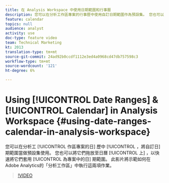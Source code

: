 ```yaml
---
title: 在 Analysis Workspace 中使用日期範圍和行事曆
description: 您可以在分析工作區專案的行事歷中使用自訂日期範圍作為預設集。 您也可以將它們拖放至日曆上，以快速將它們套用為專案中的日期範圍。 此影片將示範如何在Adobe Analytics的「分析工作區」中執行這兩項作業。
feature: calendar
topics: null
audience: analyst
activity: use
doc-type: feature video
team: Technical Marketing
kt: 2013
translation-type: tm+mt
source-git-commit: 24ad92b0ccdf1112e3ed4a0968cd47db757598c3
workflow-type: tm+mt
source-wordcount: '121'
ht-degree: 6%

---
```



# Using [!UICONTROL Date Ranges] &amp; [!UICONTROL Calendar] in Analysis Workspace {#using-date-ranges-calendar-in-analysis-workspace}

您可以在分析工 [!UICONTROL 作區專案的日] 歷中 [!UICONTROL ，將自訂日] 期範圍當做預設集使用。 您也可以將它們拖放至日曆 [!UICONTROL 上] ，以快速將它們套用 [!UICONTROL 為專案中的日] 期範圍。 此影片將示範如何在Adobe Analytics的「分析工作區」中執行這兩項作業。

>[!VIDEO](https://video.tv.adobe.com/v/23973/?quality=12)
